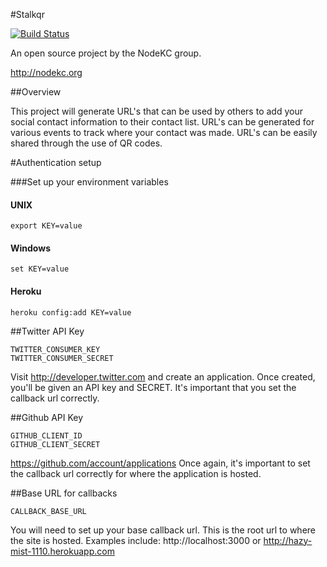 #Stalkqr

[![Build Status](https://secure.travis-ci.org/adunkman/stalkqr.png?branch=master)](http://travis-ci.org/adunkman/stalkqr)

An open source project by the NodeKC group.

http://nodekc.org

##Overview

This project will generate URL's that can be used by others to add your social contact information to their contact list. URL's can be generated for various events to track where your contact was made. URL's can be easily shared through the use of QR codes.

#Authentication setup

###Set up your environment variables

#### UNIX
    export KEY=value

#### Windows
    set KEY=value

#### Heroku
    heroku config:add KEY=value

##Twitter API Key

    TWITTER_CONSUMER_KEY
    TWITTER_CONSUMER_SECRET

Visit http://developer.twitter.com and create an application. Once created, you'll be given an API key and SECRET. It's important that you set the callback url correctly.

##Github API Key

    GITHUB_CLIENT_ID
    GITHUB_CLIENT_SECRET

https://github.com/account/applications Once again, it's important to set the callback url correctly for where the application is hosted.

##Base URL for callbacks

    CALLBACK_BASE_URL

You will need to set up your base callback url. This is the root url to where the site is hosted. Examples include: http://localhost:3000 or http://hazy-mist-1110.herokuapp.com

